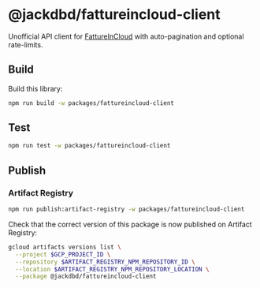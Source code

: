 # @jackdbd/fattureincloud-client

Unofficial API client for [FattureInCloud](https://www.fattureincloud.it/) with auto-pagination and optional rate-limits.

## Build

Build this library:

```sh
npm run build -w packages/fattureincloud-client
```

## Test

```sh
npm run test -w packages/fattureincloud-client
```

## Publish

### Artifact Registry

```sh
npm run publish:artifact-registry -w packages/fattureincloud-client
```

Check that the correct version of this package is now published on Artifact Registry:

```sh
gcloud artifacts versions list \
  --project $GCP_PROJECT_ID \
  --repository $ARTIFACT_REGISTRY_NPM_REPOSITORY_ID \
  --location $ARTIFACT_REGISTRY_NPM_REPOSITORY_LOCATION \
  --package @jackdbd/fattureincloud-client
```
